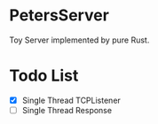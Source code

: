 # PetersServer

Toy Server implemented by pure Rust.

# Todo List

- [X] Single Thread TCPListener
- [ ] Single Thread Response
